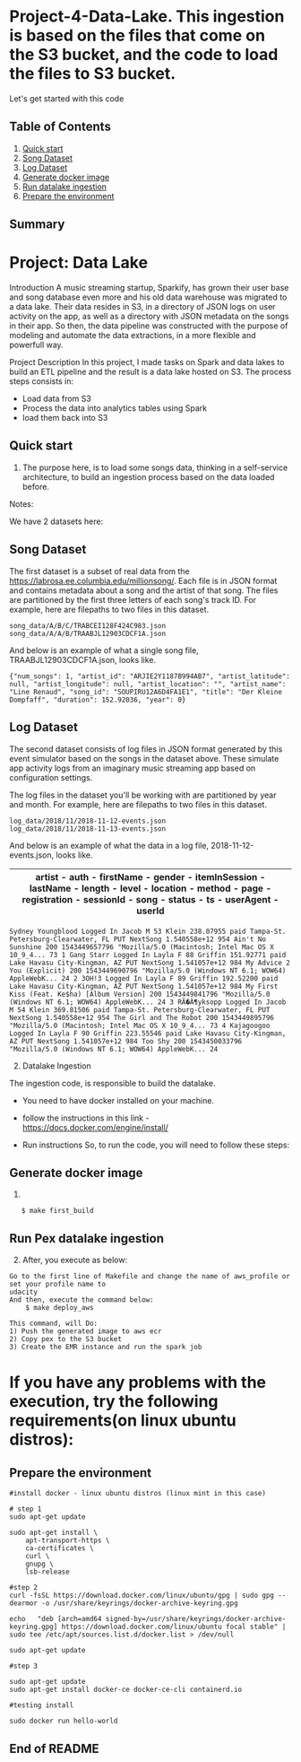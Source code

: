 # Project-4-Data-Lake. This ingestion is based on the files that come on the S3 bucket, and the code to load the files to S3 bucket.

Let's get started with this code

## Table of Contents

1. [Quick start](#quick-start)
1. [Song Dataset](#Song-Dataset)
1. [Log Dataset](#Log-Dataset)
2. [Generate docker image](#Generate-docker-image)   
2. [Run datalake ingestion](#Run-Pex-datalake-ingestion)
2. [Prepare the environment](#Prepare-the-environment)

## Summary

# Project: Data Lake

Introduction
A music streaming startup, Sparkify, has grown their user base and song database even more and his old data warehouse was migrated to a data lake. Their data resides in S3, in a directory of JSON logs on user activity on the app, as well as a directory with JSON metadata on the songs in their app.
So then, the data pipeline was constructed with the purpose of modeling and automate the data extractions, in a more flexible and powerfull way.

Project Description
In this project, I made tasks on Spark and data lakes to build an ETL pipeline and the result is a data lake hosted on S3. 
The process steps consists in:
* Load data from S3
* Process the data into analytics tables using Spark
* load them back into S3

## Quick start

1. The purpose here, is to load some songs data, thinking in a self-service architecture, to build an ingestion process based on the data loaded before.

Notes:

We have 2 datasets here:

## Song Dataset
The first dataset is a subset of real data from the https://labrosa.ee.columbia.edu/millionsong/. Each file is in JSON format and contains metadata about a song and the artist of that song. The files are partitioned by the first three letters of each song's track ID. For example, here are filepaths to two files in this dataset.

```
song_data/A/B/C/TRABCEI128F424C983.json
song_data/A/A/B/TRAABJL12903CDCF1A.json
```

And below is an example of what a single song file, TRAABJL12903CDCF1A.json, looks like.

```
{"num_songs": 1, "artist_id": "ARJIE2Y1187B994AB7", "artist_latitude": null, "artist_longitude": null, "artist_location": "", "artist_name": "Line Renaud", "song_id": "SOUPIRU12A6D4FA1E1", "title": "Der Kleine Dompfaff", "duration": 152.92036, "year": 0}
```

## Log Dataset
The second dataset consists of log files in JSON format generated by this event simulator based on the songs in the dataset above. These simulate app activity logs from an imaginary music streaming app based on configuration settings.

The log files in the dataset you'll be working with are partitioned by year and month. For example, here are filepaths to two files in this dataset.


```
log_data/2018/11/2018-11-12-events.json
log_data/2018/11/2018-11-13-events.json
```


And below is an example of what the data in a log file, 2018-11-12-events.json, looks like.


| artist - auth - firstName - gender - itemInSession - lastName - length - level - location - method - page - registration - sessionId - song - status - ts -  userAgent -  userId |
|---------------------------------------------------------------------------------------------------------------------------------------------------------------|

```
Sydney Youngblood Logged In Jacob M 53 Klein 238.07955 paid Tampa-St. Petersburg-Clearwater, FL PUT NextSong 1.540558e+12 954 Ain't No Sunshine 200 1543449657796 "Mozilla/5.0 (Macintosh; Intel Mac OS X 10_9_4... 73 1 Gang Starr Logged In Layla F 88 Griffin 151.92771 paid Lake Havasu City-Kingman, AZ PUT NextSong 1.541057e+12 984 My Advice 2 You (Explicit) 200 1543449690796 "Mozilla/5.0 (Windows NT 6.1; WOW64) AppleWebK... 24 2 3OH!3 Logged In Layla F 89 Griffin 192.52200 paid Lake Havasu City-Kingman, AZ PUT NextSong 1.541057e+12 984 My First Kiss (Feat. Ke$ha) [Album Version] 200 1543449841796 "Mozilla/5.0 (Windows NT 6.1; WOW64) AppleWebK... 24 3 RÃ�Â¶yksopp Logged In Jacob M 54 Klein 369.81506 paid Tampa-St. Petersburg-Clearwater, FL PUT NextSong 1.540558e+12 954 The Girl and The Robot 200 1543449895796 "Mozilla/5.0 (Macintosh; Intel Mac OS X 10_9_4... 73 4 Kajagoogoo Logged In Layla F 90 Griffin 223.55546 paid Lake Havasu City-Kingman, AZ PUT NextSong 1.541057e+12 984 Too Shy 200 1543450033796 "Mozilla/5.0 (Windows NT 6.1; WOW64) AppleWebK... 24

```

2. Datalake Ingestion

The ingestion code, is responsible to build the datalake.

* You need to have docker installed on your machine.
* follow the instructions in this link - https://docs.docker.com/engine/install/

* Run instructions
So, to run the code, you will need to follow these steps:
## Generate docker image
1) 
```
   $ make first_build
```
## Run Pex datalake ingestion
2) After, you execute as below:
```
Go to the first line of Makefile and change the name of aws_profile or set your profile name to
udacity
And then, execute the command below:
    $ make deploy_aws
    
This command, will Do:
1) Push the generated image to aws ecr
2) Copy pex to the S3 bucket
3) Create the EMR instance and run the spark job
```
    
# If you have any problems with the execution, try the following requirements(on linux ubuntu distros):

## Prepare the environment

```
#install docker - linux ubuntu distros (linux mint in this case)

# step 1
sudo apt-get update

sudo apt-get install \
    apt-transport-https \
    ca-certificates \
    curl \
    gnupg \
    lsb-release

#step 2
curl -fsSL https://download.docker.com/linux/ubuntu/gpg | sudo gpg --dearmor -o /usr/share/keyrings/docker-archive-keyring.gpg

echo   "deb [arch=amd64 signed-by=/usr/share/keyrings/docker-archive-keyring.gpg] https://download.docker.com/linux/ubuntu focal stable" | sudo tee /etc/apt/sources.list.d/docker.list > /dev/null

sudo apt-get update

#step 3

sudo apt-get update
sudo apt-get install docker-ce docker-ce-cli containerd.io

#testing install

sudo docker run hello-world

```

## End of README
